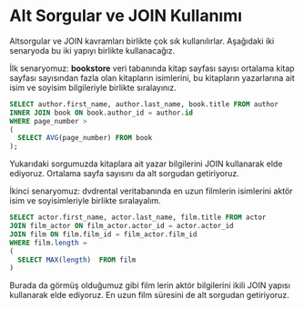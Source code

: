 # Alt Sorgular ve JOIN Kullanımı

Altsorgular ve JOIN kavramları birlikte çok sık kullanılırlar. Aşağıdaki iki senaryoda bu iki yapıyı birlikte kullanacağız.

İlk senaryomuz: **bookstore** veri tabanında kitap sayfası sayısı ortalama kitap sayfası sayısından fazla olan kitapların isimlerini, bu kitapların yazarlarına ait isim ve soyisim bilgileriyle birlikte sıralayınız.
```sql
SELECT author.first_name, author.last_name, book.title FROM author
INNER JOIN book ON book.author_id = author.id
WHERE page_number >
(
  SELECT AVG(page_number) FROM book
);
```
Yukarıdaki sorgumuzda kitaplara ait yazar bilgilerini JOIN kullanarak elde ediyoruz. Ortalama sayfa sayısını da alt sorgudan getiriyoruz.

İkinci senaryomuz: dvdrental veritabanında en uzun filmlerin isimlerini aktör isim ve soyisimleriyle birlikte sıralayalım.
```sql
SELECT actor.first_name, actor.last_name, film.title FROM actor
JOIN film_actor ON film_actor.actor_id = actor.actor_id
JOIN film ON film.film_id = film_actor.film_id
WHERE film.length =
(
  SELECT MAX(length)  FROM film
)
```

Burada da görmüş olduğumuz gibi film lerin aktör bilgilerini ikili JOIN yapısı kullanarak elde ediyoruz. En uzun film süresini de alt sorgudan getiriyoruz.